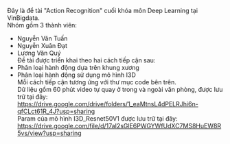 Đây là đề tài "Action Recognition" cuối khóa môn Deep Learning tại VinBigdata.<br>
Nhóm gồm 3 thành viên:<br>
- Nguyễn Văn Tuấn<br>
- Nguyễn Xuân Đạt<br>
- Lương Văn Quý<br>
Đề tài được triển khai theo hai cách tiếp cận sau:<br>
- Phân loại hành động dựa trên khung xương<br>
- Phân loại hành động sử dụng mô hình I3D<br>
Mỗi cách tiếp cận tương ứng với thư mục code bên trên.<br>
Dữ liệu gồm 60 phút video tự quay ở trong và ngoài văn phòng, được lưu trữ tại đây: https://drive.google.com/drive/folders/1_eaMtnsL4dPELRJhi6n-qfCLct61R_4J?usp=sharing <br>
Param của mô hình I3D_Resnet50V1 được lưu trữ tại đây: https://drive.google.com/file/d/17aI2sGlE6PWGYWfUdXC7MS8HuEW8R5vs/view?usp=sharing
